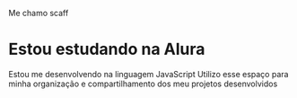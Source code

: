 Me chamo scaff
# Estou estudando na Alura
Estou me desenvolvendo na linguagem JavaScript
Utilizo esse espaço para minha organização e compartilhamento dos meu projetos desenvolvidos
